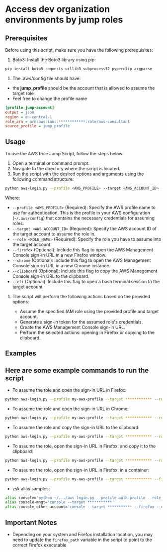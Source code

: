 # Access dev organization environments by jump roles

## Prerequisites

Before using this script, make sure you have the following prerequisites:

1. Boto3: Install the Boto3 library using pip:

```bash
pip install boto3 requests urllib3 subprocess32 pyperclip argparse
```

1. The .aws/config file should have:

* the **jump_profile** should be the account that is allowed to assume the target role
* Feel free to change the profile name

```ini
[profile jump-account]
output = json
region = eu-central-1
role_arn = arn:aws:iam::************:role/aws-consultant
source_profile = jump_profile
```

## Usage

To use the AWS Role Jump Script, follow the steps below:

1. Open a terminal or command prompt.
2. Navigate to the directory where the script is located.
3. Run the script with the desired options and arguments using the following command structure:

```bash
python aws-login.py --profile <AWS_PROFILE> --target <AWS_ACCOUNT_ID> --role <ROLE_NAME> [--firefox] [--chrome] [--clipboard]
```

Where:

* `--profile <AWS_PROFILE>` (Required): Specify the AWS profile name to use for authentication. This is the profile in your AWS configuration (`~/.aws/config`) that contains the necessary credentials for assuming roles.
* `--target <AWS_ACCOUNT_ID>` (Required): Specify the AWS account ID of the target account to assume the role in.
* `--role <ROLE_NAME>` (Required): Specify the role you have to assume into the target account
* `--firefox` (Optional): Include this flag to open the AWS Management Console sign-in URL in a new Firefox window.
* `--chrome` (Optional): Include this flag to open the AWS Management Console sign-in URL in a new Chrome instance.
* `--clipboard` (Optional): Include this flag to copy the AWS Management Console sign-in URL to the clipboard.
* `--cli` (Optional): Include this flag to open a bash terminal session to the target account

1. The script will perform the following actions based on the provided options:

    * Assume the specified IAM role using the provided profile and target account.
    * Generate a sign-in token for the assumed role's credentials.
    * Create the AWS Management Console sign-in URL.
    * Perform the selected actions: opening in Firefox or copying to the clipboard.

## Examples

## Here are some example commands to run the script

* To assume the role and open the sign-in URL in Firefox:

```bash
python aws-login.py --profile my-aws-profile --target ************ --role admin --firefox
```

* To assume the role and open the sign-in URL in Chrome:

```bash
python aws-login.py --profile my-aws-profile --target ************ --role admin --chrome
```

* To assume the role and copy the sign-in URL to the clipboard:

```bash
python aws-login.py --profile my-aws-profile --target ************ --role admin --clipboard
```

* To assume the role, open the sign-in URL in Firefox, and copy it to the clipboard:

```bash
python aws-login.py --profile my-aws-profile --target ************ --role admin --firefox --clipboard
```

* To assume the role, open the sign-in URL in Firefox, in a container:

```bash
python aws-login.py --profile my-aws-profile --target ************ --firefox --container MyCOntainer
```

* zsk alias samples:
  
```bash
alias console='python ~/.../aws-login.py --profile auth-profile --role admin'
alias console-mngt='console --target ***********'
alias console-other-account='console --target *********** --firefox --container MyContainer'

```

## Important Notes

* Depending on your system and Firefox installation location, you may need to update the `firefox_path` variable in the script to point to the correct Firefox executable
